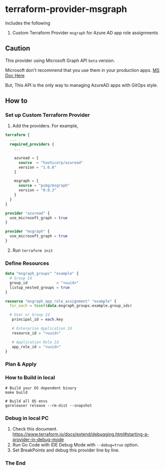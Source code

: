 # terraform-provider-msgraph
Includes the following
1. Custom Terraform Provider `msgraph` for Azure AD app role assignments

## Caution
This provider using Microsoft Graph API `beta` version.

Microsoft don't recommend that you use them in your production apps. [MS Doc Here](https://docs.microsoft.com/ko-kr/graph/api/overview?view=graph-rest-beta)

But, This API is the only way to managing AzureAD apps with GitOps style.

## How to
### Set up Custom Terraform Provider
1. Add the providers. For example,
```terraform
terraform {
  ...
  required_providers {
    ...

    azuread = {
      source  = "hashicorp/azuread"
      version = "1.6.0"
    }

    msgraph = {
      source = "pubg/msgraph"
      version = "0.0.3"
    }
  }
}

provider "azuread" {
  use_microsoft_graph = true
}

provider "msgraph" {
  use_microsoft_graph = true
}
```
2. Run `terraform init`

### Define Resources
```terraform
data "msgraph_groups" "example" {
  # Group Id
  group_id             = "<uuid>"
  listup_nested_groups = true
}

resource "msgraph_app_role_assignment" "example" {
  for_each = toset(data.msgraph_groups.example.group_ids)

  # User or Group Id
   principal_id = each.key

   # Enterprise Application Id
   resource_id = "<uuid>"

   # Application Role Id
   app_role_id = "<uuid>"
}
```

### Plan & Apply
### How to Build in local
```shell
# Build your OS dependent binary
make build

# Build all OS envs
goreleaser release --rm-dist --snapshot
```

### Debug in local PC
1. Check this document. https://www.terraform.io/docs/extend/debugging.html#starting-a-provider-in-debug-mode
2. Run Go Code with IDE Debug Mode with `--debug=true` option.
3. Set BreakPoints and debug this provider line by line.

### The End
